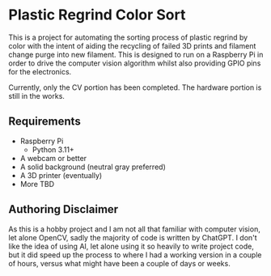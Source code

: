 # Plastic Regrind Color Sort

This is a project for automating the sorting process of plastic regrind by color with the intent of aiding the recycling of failed 3D prints and filament change purge into new filament.  This is designed to run on a Raspberry Pi in order to drive the computer vision algorithm whilst also providing GPIO pins for the electronics.

Currently, only the CV portion has been completed.  The hardware portion is still in the works.

## Requirements

- Raspberry Pi
  - Python 3.11+
- A webcam or better
- A solid background (neutral gray preferred)
- A 3D printer (eventually)
- More TBD

## Authoring Disclaimer

As this is a hobby project and I am not all that familiar with computer vision, let alone OpenCV, sadly the majority of code is written by ChatGPT.  I don't like the idea of using AI, let alone using it so heavily to write project code, but it did speed up the process to where I had a working version in a couple of hours, versus what might have been a couple of days or weeks.